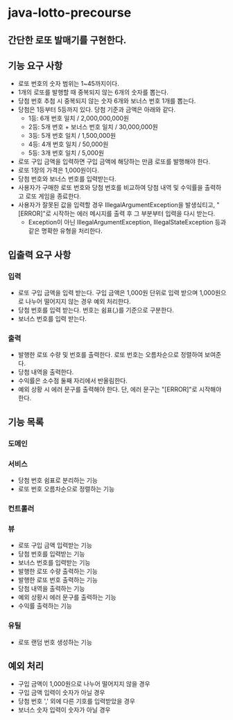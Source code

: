 # java-lotto-precourse
## 간단한 로또 발매기를 구현한다.

## 기능 요구 사항
- 로또 번호의 숫자 범위는 1~45까지이다.
- 1개의 로또를 발행할 때 중복되지 않는 6개의 숫자를 뽑는다.
- 당첨 번호 추첨 시 중복되지 않는 숫자 6개와 보너스 번호 1개를 뽑는다.
- 당첨은 1등부터 5등까지 있다. 당첨 기준과 금액은 아래와 같다.
  - 1등: 6개 번호 일치 / 2,000,000,000원
  - 2등: 5개 번호 + 보너스 번호 일치 / 30,000,000원
  - 3등: 5개 번호 일치 / 1,500,000원
  - 4등: 4개 번호 일치 / 50,000원
  - 5등: 3개 번호 일치 / 5,000원
- 로또 구입 금액을 입력하면 구입 금액에 해당하는 만큼 로또를 발행해야 한다.
- 로또 1장의 가격은 1,000원이다.
- 당첨 번호와 보너스 번호를 입력받는다.
- 사용자가 구매한 로또 번호와 당첨 번호를 비교하여 당첨 내역 및 수익률을 출력하고 로또 게임을 종료한다.
- 사용자가 잘못된 값을 입력할 경우 IllegalArgumentException을 발생싴티고, "[ERROR]"로 시작하는 에러 메시지를 출력 후 그 부분부터 입력을 다시 받는다.
  - Exception이 아닌 IllegalArgumentException, IllegalStateException 등과 같은 명확한 유형을 처리한다.

## 입출력 요구 사항

### 입력
- 로또 구입 금액을 입력 받는다. 구입 금액은 1,000원 단위로 입력 받으며 1,000원으로 나누어 떨어지지 않는 경우 예외 처리한다.
- 당첨 번호를 입력 받는다. 번호는 쉼표(,)를 기준으로 구분한다.
- 보너스 번호를 입력 받는다.
### 출력
- 발행한 로또 수량 및 번호를 출력한다. 로또 번호는 오름차순으로 정렬하여 보여준다.
- 당첨 내역을 출력한다.
- 수익률은 소수점 둘째 자리에서 반올림한다.
- 예외 상황 시 에러 문구를 출력해야 한다. 단, 에러 문구는 "[ERROR]"로 시작해야 한다.


## 기능 목록

### 도메인


### 서비스
- 당첨 번호 쉼표로 분리하는 기능
- 로또 번호 오름차순으로 정렬하는 기능

### 컨트롤러


### 뷰
- 로또 구입 금액 입력받는 기능
- 당첨 번호를 입력받는 기능
- 보너스 번호를 입력받는 기능
- 발행한 로또 수량 출력하는 기능
- 발행한 로또 번호 출력하는 기능
- 당첨 내역을 출력하는 기능
- 예외 상황시 에러 문구를 출력하는 기능
- 수익률 출력하는 기능

### 유틸
- 로또 랜덤 번호 생성하는 기능


## 예외 처리
- 구입 금액이 1,000원으로 나누어 떨어지지 않을 경우
- 구입 금액 입력이 숫자가 아닐 경우
- 당첨 번호 ',' 외에 다른 기호를 입력받았을 경우
- 보너스 숫자 입력이 숫자가 아닐 경우
